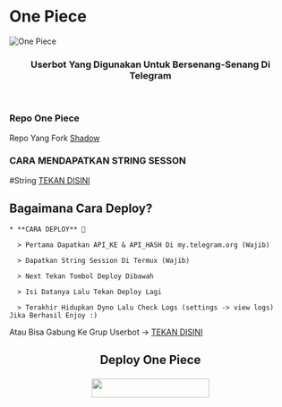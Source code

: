 

# One Piece
![One Piece](https://telegra.ph/file/7cb3e2a987c927701080e.jpg)

<h3 align="center">Userbot Yang Digunakan Untuk Bersenang-Senang Di Telegram</h3>
<p align="center">&nbsp;</p>

### Repo One Piece
Repo Yang Fork [Shadow](https://t.me/coklintoud) 


### CARA MENDAPATKAN STRING SESSON

#String [TEKAN DISINI](https://replit.com/@aldoaprilyan3/One-Piece-String-Session?v=1)

## Bagaimana Cara Deploy?

```
* **CARA DEPLOY** 🔧

  > Pertama Dapatkan API_KE & API_HASH Di my.telegram.org (Wajib)

  > Dapatkan String Session Di Termux (Wajib)

  > Next Tekan Tombol Deploy Dibawah

  > Isi Datanya Lalu Tekan Deploy Lagi

  > Terakhir Hidupkan Dyno Lalu Check Logs (settings -> view logs) Jika Berhasil Enjoy :)
```
Atau Bisa Gabung Ke Grup  Userbot -> [TEKAN DISINI](https://t.me/LordUserbot_Group)
## <p align="center">Deploy One Piece</p>


<p align="center"><a href="https://heroku.com/deploy?template=https://github.com/aldoaprilyan3/One-Piece/tree/Lord-Userbot"> <img src="https://img.shields.io/badge/Deploy%20Ke%20Heroku-magenta?style=flat&logo=heroku" width="210" height="34.45" /></a></p>

<br>

</p>

